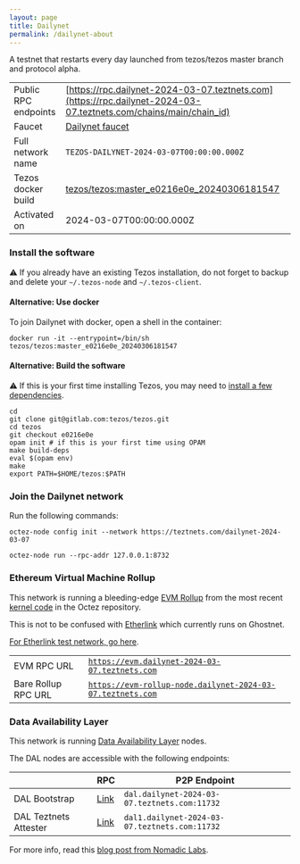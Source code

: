 ```yaml
---
layout: page
title: Dailynet
permalink: /dailynet-about
---
```


A testnet that restarts every day launched from tezos/tezos master branch and protocol alpha.

| | |
|-------|---------------------|
| Public RPC endpoints | [https://rpc.dailynet-2024-03-07.teztnets.com](https://rpc.dailynet-2024-03-07.teztnets.com/chains/main/chain_id)<br/> |
| Faucet | [Dailynet faucet](https://faucet.dailynet-2024-03-07.teztnets.com) |
| Full network name | `TEZOS-DAILYNET-2024-03-07T00:00:00.000Z` |
| Tezos docker build | [tezos/tezos:master_e0216e0e_20240306181547](https://hub.docker.com/r/tezos/tezos/tags?page=1&ordering=last_updated&name=master_e0216e0e_20240306181547) |
| Activated on | 2024-03-07T00:00:00.000Z |





### Install the software

⚠️  If you already have an existing Tezos installation, do not forget to backup and delete your `~/.tezos-node` and `~/.tezos-client`.



#### Alternative: Use docker

To join Dailynet with docker, open a shell in the container:

```
docker run -it --entrypoint=/bin/sh tezos/tezos:master_e0216e0e_20240306181547
```

#### Alternative: Build the software

⚠️  If this is your first time installing Tezos, you may need to [install a few dependencies](https://tezos.gitlab.io/introduction/howtoget.html#setting-up-the-development-environment-from-scratch).

```
cd
git clone git@gitlab.com:tezos/tezos.git
cd tezos
git checkout e0216e0e
opam init # if this is your first time using OPAM
make build-deps
eval $(opam env)
make
export PATH=$HOME/tezos:$PATH
```

### Join the Dailynet network

Run the following commands:

```
octez-node config init --network https://teztnets.com/dailynet-2024-03-07

octez-node run --rpc-addr 127.0.0.1:8732
```


### Ethereum Virtual Machine Rollup

This network is running a bleeding-edge [EVM Rollup](https://docs.etherlink.com/welcome/what-is-etherlink) from the most recent [kernel code](https://gitlab.com/tezos/tezos/-/tree/master/etherlink) in the Octez repository.

This is not to be confused with [Etherlink](https://docs.etherlink.com/get-started/connect-your-wallet-to-etherlink) which currently runs on Ghostnet.

[For Etherlink test network, go here](https://docs.etherlink.com/get-started/connect-your-wallet-to-etherlink).

| | |
|-------|---------------------|
| EVM RPC URL | [`https://evm.dailynet-2024-03-07.teztnets.com`](https://evm.dailynet-2024-03-07.teztnets.com) |
| Bare Rollup RPC URL | [`https://evm-rollup-node.dailynet-2024-03-07.teztnets.com`](https://evm-rollup-node.dailynet-2024-03-07.teztnets.com/global/block/head) |




### Data Availability Layer

This network is running [Data Availability Layer](https://tezos.gitlab.io/shell/dal.html) nodes.


The DAL nodes are accessible with the following endpoints:

| | RPC | P2P Endpoint |
|------------|---------|--------------|
| DAL Bootstrap | [Link](https://dal-bootstrap-rpc.dailynet-2024-03-07.teztnets.com/p2p/gossipsub/scores) | `dal.dailynet-2024-03-07.teztnets.com:11732` |
| DAL Teztnets Attester | [Link](https://dal-attester-rpc.dailynet-2024-03-07.teztnets.com/p2p/gossipsub/scores) | `dal1.dailynet-2024-03-07.teztnets.com:11732` |


For more info, read this [blog post from Nomadic Labs](https://research-development.nomadic-labs.com/data-availability-layer-tezos.html).



